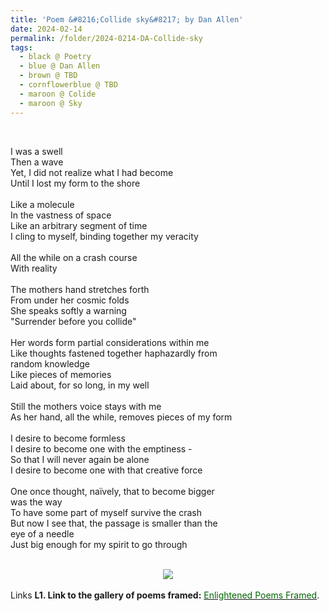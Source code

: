 ```yaml
---
title: 'Poem &#8216;Collide sky&#8217; by Dan Allen'
date: 2024-02-14
permalink: /folder/2024-0214-DA-Collide-sky
tags:
  - black @ Poetry
  - blue @ Dan Allen
  - brown @ TBD
  - cornflowerblue @ TBD
  - maroon @ Colide
  - maroon @ Sky
---
```


<br>

<p>
I was a swell<br>
Then a wave<br>
Yet, I did not realize what I had become<br>
Until I lost my form to the shore<br>
<br>
Like a molecule<br>
In the vastness of space<br>
Like an arbitrary segment of time<br>
I cling to myself, binding together my veracity<br>
<br>
All the while on a crash course<br>
With reality<br>
<br>
The mothers hand stretches forth<br>
From under her cosmic folds<br>
She speaks softly a warning<br>
"Surrender before you collide"<br>
<br>
Her words form partial considerations within me<br>
Like thoughts fastened together haphazardly from<br>
random knowledge<br>
Like pieces of memories<br>
Laid about, for so long, in my well<br>
<br>
Still the mothers voice stays with me<br>
As her hand, all the while, removes pieces of my form<br>
<br>
I desire to become formless<br>
I desire to become one with the emptiness -<br>
So that I will never again be alone<br>
I desire to become one with that creative force<br>
<br>
One once thought, naïvely, that to become bigger<br>
was the way<br>
To have some part of myself survive the crash<br>
But now I see that, the passage is smaller than the<br>
eye of a needle<br>
Just big enough for my spirit to go through<br>
</p>

<br>

<div style="text-align: center"><img src="https://pub-419291371d4c44a1b438e7d5a9e4e904.r2.dev/Poem_'Collide_sky'_by_Dan_Allen.jpg" /></div>

<br>

<wave-list>
<list-title color="DarkSeaGreen" width="25">Links</list-title>
  <list-item color="BlanchedAlmond"  width="285"><b> L1. Link to the gallery of poems framed:</b> <a href="https://imageevent.com/sahaja/art/enlightenedpoemsframed"><font color="DarkGreen">Enlightened Poems Framed</font></a>. </list-item>
</wave-list>